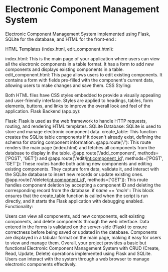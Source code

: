 # Electronic Component Management System
Electronic Component Management System implemented using Flask, SQLite for the database, and HTML for the front-end :

HTML Templates (index.html, edit_component.html):

index.html: This is the main page of your application where users can view all the electronic components in a table format. It has a form to add new components and displays existing components in a table.
edit_component.html: This page allows users to edit existing components. It contains a form with fields pre-filled with the component's current data, allowing users to make changes and save them.
CSS Styling:

Both HTML files have CSS styles embedded to provide a visually appealing and user-friendly interface. Styles are applied to headings, tables, form elements, buttons, and links to improve the overall look and feel of the application.
Flask Backend (app.py):

Flask: Flask is used as the web framework to handle HTTP requests, routing, and rendering HTML templates.
SQLite Database: SQLite is used to store and manage electronic component data.
create_table: This function creates the SQLite table components if it doesn't already exist, defining the schema for storing component information.
@app.route('/'): This route renders the main page (index.html) and fetches all components from the database to display in the table.
@app.route('/add_component', methods=['POST', 'GET']) and @app.route('/edit/<int:component_id>', methods=['POST', 'GET']): These routes handle both adding new components and editing existing components. They capture form data, validate it, and interact with the SQLite database to insert new records or update existing ones.
@app.route('/delete/<int:component_id>', methods=['GET']): This route handles component deletion by accepting a component ID and deleting the corresponding record from the database.
if _name_ == '_main_':: This block ensures that the create_table function is called when the script is run directly, and it starts the Flask application with debugging enabled.
Functionality:

Users can view all components, add new components, edit existing components, and delete components through the web interface.
Data entered in the forms is validated on the server-side (Flask) to ensure correctness before being saved or updated in the database.
Components are displayed in a tabular format on the main page, making it easy for users to view and manage them.
Overall, your project provides a basic but functional Electronic Component Management System with CRUD (Create, Read, Update, Delete) operations implemented using Flask and SQLite. Users can interact with the system through a web browser to manage electronic components effectively.
